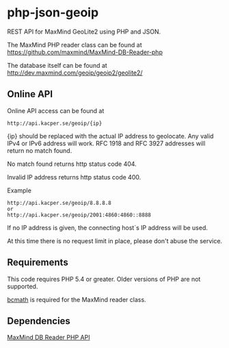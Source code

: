 php-json-geoip
==============

REST API for MaxMind GeoLite2 using PHP and JSON.

The MaxMind PHP reader class can be found at https://github.com/maxmind/MaxMind-DB-Reader-php

The database itself can be found at http://dev.maxmind.com/geoip/geoip2/geolite2/

## Online API

Online API access can be found at 

    http://api.kacper.se/geoip/{ip}

{ip} should be replaced with the actual IP address to geolocate. Any valid IPv4 or IPv6 address will work. RFC 1918 and RFC 3927 addresses will return no match found.

No match found returns http status code 404.

Invalid IP address returns http status code 400.

Example

    http://api.kacper.se/geoip/8.8.8.8
	or
	http://api.kacper.se/geoip/2001:4860:4860::8888

If no IP address is given, the connecting host´s IP address will be used.
	
At this time there is no request limit in place, please don't abuse the service.

## Requirements
This code requires PHP 5.4 or greater. Older versions of PHP are not supported.

[bcmath](http://www.php.net/manual/en/intro.bc.php) is required for the MaxMind reader class.

## Dependencies
[MaxMind DB Reader PHP API](https://github.com/maxmind/MaxMind-DB-Reader-php)